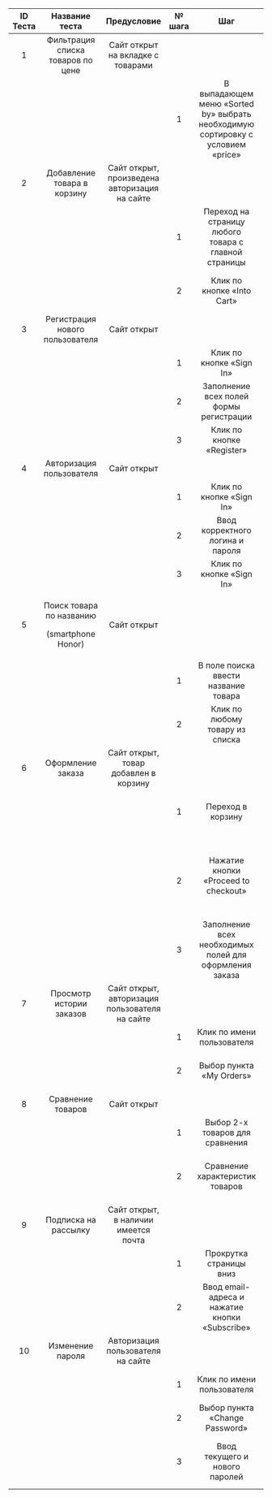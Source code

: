 ﻿|ID Теста|Название теста|Предусловие|№ шага|Шаг|Ожидаемые результат|Фактический результат|Статус|
| :-: | :-: | :-: | :-: | :-: | :-: | :-: | :-: |
|1|Фильтрация списка товаров по цене|Сайт открыт на вкладке с товарами|||||Пройден|
||||1|В выпадающем меню «Sorted by» выбрать необходимую сортировку с условием «price»|В списке товаров отображаются только кнопочные телефоны|В списке товаров присутствуют смартфоны||
|2|Добавление товара в корзину|Сайт открыт, произведена авторизация на сайте|||||Пройден|
||||1|Переход на страницу любого товара с главной страницы|Переход на страницу товара|Переход на страницу товара||
||||2|Клик по кнопке «Into Cart»|Добавление товара в корзину|Переход на страницу корзины и добавление товара в корзину||
|3|Регистрация нового пользователя|Сайт открыт|||||Пройден|
||||1|Клик по кнопке «Sign In»|Открытие формы регистрации|Открытие формы регистрации||
||||2|Заполнение всех полей формы регистрации|Создание нового пользователя|Создание нового пользователя||
||||3|Клик по кнопке «Register»|Ожидание подтверждения по почте|Авторизация пользователя на сайте||
|4|Авторизация пользователя|Сайт открыт|||||Пройден|
||||1|Клик по кнопке «Sign In»|Открытие формы авторизации|Открытие формы авторизации||
||||2|Ввод корректного логина и пароля|Авторизация пользователя на сайте|Авторизация пользователя на сайте||
||||3|Клик по кнопке «Sign In»|Переход на главную страницу сайта|Переход на главную страницу сайта||
|5|<p>Поиск товара по названию</p><p>(smartphone Honor)</p>|Сайт открыт|||||Пройден|
||||1|В поле поиска ввести название товара|Отображение списка товаров, соответствующих запросу|Отображение списка товаров, соответствующих запросу||
||||2|Клик по любому товару из списка|Переход на страницу товара|Переход на страницу товара||
|6|Оформление заказа|Сайт открыт, товар добавлен в корзину|||||Пройден|
||||1|Переход в корзину|Отображение страницы корзины с выбранным товаром|Отображение страницы корзины с выбранным товаром||
||||<br>2|Нажатие кнопки «Proceed to checkout»|Переход на страницу оформления заказа|Переход на страницу оформления заказа и предложение по покупке товаров похожей необходимости||
||||3|Заполнение всех необходимых полей для оформления заказа|Подтверждение заказа|Подтверждение заказа||
|7|Просмотр истории заказов|Сайт открыт, авторизация пользователя на сайте|||||Пройден|
||||1|Клик по имени пользователя|Открытие меню пользователя|Открытие меню пользователя||
||||2|Выбор пункта «My Orders»|Отображение списка всех заказов пользователя|Отображение списка всех заказов пользователя||
|8|Сравнение товаров|Сайт открыт|||||Пройден|
||||1|Выбор 2-х товаров для сравнения|Открытие окна сравнения товаров|Окно сравнения товаров открыто||
||||2|Сравнение характеристик товаров|Отображение таблицы со всеми характеристиками товаров|Таблица с отличающимися характеристиками товаров отображена||
|9|Подписка на рассылку|Сайт открыт, в наличии имеется почта|||||Пройден|
||||1|Прокрутка страницы вниз|Отображение формы подписки на рассылку|Форма подписки на рассылку отображена||
||||2|Ввод email-адреса и нажатие кнопки «Subscribe»|Подписка на рассылку должна быть подтверждена|Подписка на рассылку оформлена||
|10|Изменение пароля|Авторизация пользователя на сайте|||||Пройден|
||||1|Клик по имени пользователя|Открытие меню пользователя|Меню пользователя открыто||
||||2|Выбор пункта «Change Password»|Открытие формы изменения пароля|Форма изменения пароля открыта||
||||3|Ввод текущего и нового паролей|Изменение пароля попросит дополнительного подтверждения по почте|Пароль успешно изменен||

